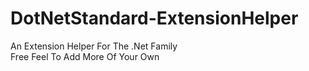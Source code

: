 # DotNetStandard-ExtensionHelper
An Extension Helper For The .Net Family<br>
Free Feel To Add More Of Your Own
